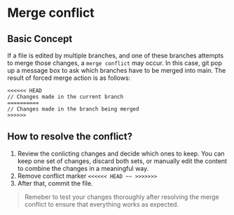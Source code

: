 # Merge conflict

## Basic Concept

If a file is edited by multiple branches, and one of these branches attempts to merge those changes, a `merge conflict` may occur. In this case, git pop up a message box to ask which branches have to be merged into main. The result of forced merge action is as follows:

```
<<<<<< HEAD
// Changes made in the current branch
==========
// Changes made in the branch being merged
>>>>>>
```

## How to resolve the conflict?

1. Review the conlicting changes and decide which ones to keep. You can keep one set of changes, discard both sets, or manually edit the content to combine the changes in a meaningful way.
2. Remove conflict marker `<<<<<< HEAD ~~ >>>>>>>`
3. After that, commit the file.

> Remeber to test your changes thoroughly after resolving the merge conflict to ensure that everything works as expected.
